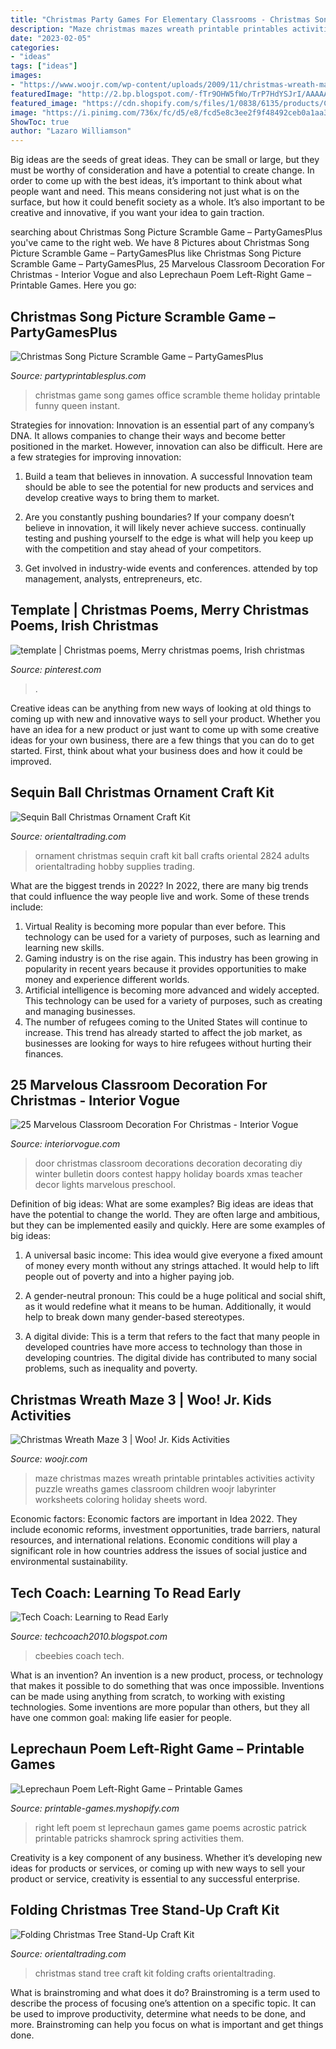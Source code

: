 ```yaml
---
title: "Christmas Party Games For Elementary Classrooms - Christmas Song Picture Scramble Game – Partygamesplus"
description: "Maze christmas mazes wreath printable printables activities activity puzzle wreaths games classroom children woojr labyrinter worksheets coloring holiday sheets word"
date: "2023-02-05"
categories:
- "ideas"
tags: ["ideas"]
images:
- "https://www.woojr.com/wp-content/uploads/2009/11/christmas-wreath-maze-3.gif"
featuredImage: "http://2.bp.blogspot.com/-fTr9OHW5fWo/TrP7HdYSJrI/AAAAAAAAAgw/oLMoGgntlLQ/s1600/CBeebies.PNG"
featured_image: "https://cdn.shopify.com/s/files/1/0838/6135/products/Christmas-party-game-song-picture-scaramble-office-classroom_1024x1024.png?v=1542767296"
image: "https://i.pinimg.com/736x/fc/d5/e8/fcd5e8c3ee2f9f48492ceb0a1aa33f6b.jpg"
ShowToc: true
author: "Lazaro Williamson"
---
```



Big ideas are the seeds of great ideas. They can be small or large, but they must be worthy of consideration and have a potential to create change. In order to come up with the best ideas, it’s important to think about what people want and need. This means considering not just what is on the surface, but how it could benefit society as a whole. It’s also important to be creative and innovative, if you want your idea to gain traction.

	

		
searching about Christmas Song Picture Scramble Game – PartyGamesPlus you've came to the right web. We have 8 Pictures about Christmas Song Picture Scramble Game – PartyGamesPlus like Christmas Song Picture Scramble Game – PartyGamesPlus, 25 Marvelous Classroom Decoration For Christmas - Interior Vogue and also Leprechaun Poem Left-Right Game – Printable Games. Here you go:
		
    
## Christmas Song Picture Scramble Game – PartyGamesPlus

<img loading=lazy src="https://cdn.shopify.com/s/files/1/0838/6135/products/Christmas-party-game-song-picture-scaramble-office-classroom_1024x1024.png?v=1542767296" onerror="this.onerror=null;this.src='https://tse3.mm.bing.net/th?id=OIP.l-rJLJ2gF3KpHTqYOLobuQHaKJ&amp;pid=15.1';" alt="Christmas Song Picture Scramble Game – PartyGamesPlus">

_Source: partyprintablesplus.com_

>christmas game song games office scramble theme holiday printable funny queen instant. 

	

Strategies for innovation:
Innovation is an essential part of any company’s DNA. It allows companies to change their ways and become better positioned in the market. However, innovation can also be difficult. Here are a few strategies for improving innovation:
1. Build a team that believes in innovation. A successful Innovation team should be able to see the potential for new products and services and develop creative ways to bring them to market.

2. Are you constantly pushing boundaries? If your company doesn’t believe in innovation, it will likely never achieve success. continually testing and pushing yourself to the edge is what will help you keep up with the competition and stay ahead of your competitors.

3. Get involved in industry-wide events and conferences. attended by top management, analysts, entrepreneurs, etc.

    
## Template | Christmas Poems, Merry Christmas Poems, Irish Christmas

<img loading=lazy src="https://i.pinimg.com/736x/fc/d5/e8/fcd5e8c3ee2f9f48492ceb0a1aa33f6b.jpg" onerror="this.onerror=null;this.src='https://tse1.mm.bing.net/th?id=OIP.KYA9rXzMVHbap3zd0pXBMwHaJ3&amp;pid=15.1';" alt="template | Christmas poems, Merry christmas poems, Irish christmas">

_Source: pinterest.com_

>. 

	

Creative ideas can be anything from new ways of looking at old things to coming up with new and innovative ways to sell your product. Whether you have an idea for a new product or just want to come up with some creative ideas for your own business, there are a few things that you can do to get started. First, think about what your business does and how it could be improved.

    
## Sequin Ball Christmas Ornament Craft Kit

<img loading=lazy src="https://s7.orientaltrading.com/is/image/OrientalTrading/48_2824?$PDP_VIEWER_IMAGE$" onerror="this.onerror=null;this.src='https://tse2.mm.bing.net/th?id=OIP.vClsfERk9j5xqMi8YbA1VAHaHa&amp;pid=15.1';" alt="Sequin Ball Christmas Ornament Craft Kit">

_Source: orientaltrading.com_

>ornament christmas sequin craft kit ball crafts oriental 2824 adults orientaltrading hobby supplies trading. 

	

What are the biggest trends in 2022?
In 2022, there are many big trends that could influence the way people live and work. Some of these trends include: 
1) Virtual Reality is becoming more popular than ever before. This technology can be used for a variety of purposes, such as learning and learning new skills. 
2) Gaming industry is on the rise again. This industry has been growing in popularity in recent years because it provides opportunities to make money and experience different worlds. 
3) Artificial intelligence is becoming more advanced and widely accepted. This technology can be used for a variety of purposes, such as creating and managing businesses. 
4) The number of refugees coming to the United States will continue to increase. This trend has already started to affect the job market, as businesses are looking for ways to hire refugees without hurting their finances.

    
## 25 Marvelous Classroom Decoration For Christmas - Interior Vogue

<img loading=lazy src="http://interiorvogue.com/wp-content/uploads/2016/10/Christmas-Door-Decorating-Ideas.jpg" onerror="this.onerror=null;this.src='https://tse3.mm.bing.net/th?id=OIP.S81lWqfNvtwAwvCUlnlxdQDgEs&amp;pid=15.1';" alt="25 Marvelous Classroom Decoration For Christmas - Interior Vogue">

_Source: interiorvogue.com_

>door christmas classroom decorations decoration decorating diy winter bulletin doors contest happy holiday boards xmas teacher decor lights marvelous preschool. 

	

Definition of big ideas: What are some examples?
Big ideas are ideas that have the potential to change the world. They are often large and ambitious, but they can be implemented easily and quickly. Here are some examples of big ideas:
1. A universal basic income: This idea would give everyone a fixed amount of money every month without any strings attached. It would help to lift people out of poverty and into a higher paying job.

2. A gender-neutral pronoun: This could be a huge political and social shift, as it would redefine what it means to be human. Additionally, it would help to break down many gender-based stereotypes.

3. A digital divide: This is a term that refers to the fact that many people in developed countries have more access to technology than those in developing countries. The digital divide has contributed to many social problems, such as inequality and poverty.

    
## Christmas Wreath Maze 3 | Woo! Jr. Kids Activities

<img loading=lazy src="https://www.woojr.com/wp-content/uploads/2009/11/christmas-wreath-maze-3.gif" onerror="this.onerror=null;this.src='https://tse1.mm.bing.net/th?id=OIP.dyIcJYiLapVq5hSKG-sqlAHaJl&amp;pid=15.1';" alt="Christmas Wreath Maze 3 | Woo! Jr. Kids Activities">

_Source: woojr.com_

>maze christmas mazes wreath printable printables activities activity puzzle wreaths games classroom children woojr labyrinter worksheets coloring holiday sheets word. 

	

Economic factors:
Economic factors are important in Idea 2022. They include economic reforms, investment opportunities, trade barriers, natural resources, and international relations. Economic conditions will play a significant role in how countries address the issues of social justice and environmental sustainability.

    
## Tech Coach: Learning To Read Early

<img loading=lazy src="http://2.bp.blogspot.com/-fTr9OHW5fWo/TrP7HdYSJrI/AAAAAAAAAgw/oLMoGgntlLQ/s1600/CBeebies.PNG" onerror="this.onerror=null;this.src='https://tse2.mm.bing.net/th?id=OIP.f47co65-zeL-e5Y8M2vQFQHaFF&amp;pid=15.1';" alt="Tech Coach: Learning to Read Early">

_Source: techcoach2010.blogspot.com_

>cbeebies coach tech. 

	

What is an invention?
An invention is a new product, process, or technology that makes it possible to do something that was once impossible. Inventions can be made using anything from scratch, to working with existing technologies. Some inventions are more popular than others, but they all have one common goal: making life easier for people.

    
## Leprechaun Poem Left-Right Game – Printable Games

<img loading=lazy src="http://cdn.shopify.com/s/files/1/0454/2101/products/st-patricks-right-left-poem-X2_grande.gif?v=1398325976" onerror="this.onerror=null;this.src='https://tse3.mm.bing.net/th?id=OIP.Q5PocyGCIHfHMwm-8Ip1ggAAAA&amp;pid=15.1';" alt="Leprechaun Poem Left-Right Game – Printable Games">

_Source: printable-games.myshopify.com_

>right left poem st leprechaun games game poems acrostic patrick printable patricks shamrock spring activities them. 

	

Creativity is a key component of any business. Whether it’s developing new ideas for products or services, or coming up with new ways to sell your product or service, creativity is essential to any successful enterprise.

    
## Folding Christmas Tree Stand-Up Craft Kit

<img loading=lazy src="https://s7.orientaltrading.com/is/image/OrientalTrading/13814329?$PDP_VIEWER_IMAGE$" onerror="this.onerror=null;this.src='https://tse4.mm.bing.net/th?id=OIP.PAok2yq6guk2YVX6qVuXygHaHa&amp;pid=15.1';" alt="Folding Christmas Tree Stand-Up Craft Kit">

_Source: orientaltrading.com_

>christmas stand tree craft kit folding crafts orientaltrading. 

	

What is brainstroming and what does it do?
Brainstroming is a term used to describe the process of focusing one’s attention on a specific topic. It can be used to improve productivity, determine what needs to be done, and more. Brainstroming can help you focus on what is important and get things done.

